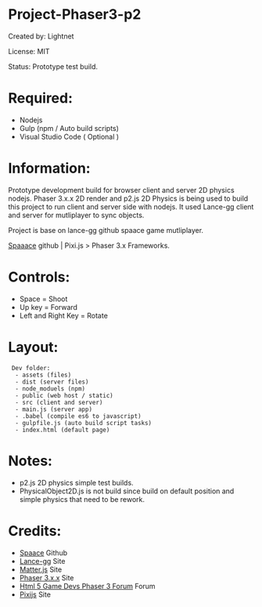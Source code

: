# Project-Phaser3-p2

Created by: Lightnet

License: MIT

Status: Prototype test build.

# Required:
 * Nodejs
 * Gulp (npm / Auto build scripts)
 * Visual Studio Code ( Optional )

# Information:
 Prototype development build for browser client and server 2D physics nodejs. Phaser 3.x.x 2D render and p2.js 2D Physics is being used to build this project to run client and server side with nodejs. It used Lance-gg client and server for mutliplayer to sync objects.

 Project is base on lance-gg github spaace game mutliplayer.

 [Spaaace](https://github.com/lance-gg/spaaace) github | Pixi.js > Phaser 3.x Frameworks.

# Controls:
 * Space = Shoot
 * Up key = Forward
 * Left and Right Key = Rotate

# Layout:
```
 Dev folder:
  - assets (files)
  - dist (server files)
  - node_moduels (npm)
  - public (web host / static)
  - src (client and server)
  - main.js (server app)
  - .babel (compile es6 to javascript)
  - gulpfile.js (auto build script tasks)
  - index.html (default page)
```

# Notes:
 * p2.js 2D physics simple test builds.
 * PhysicalObject2D.js is not build since build on default position and simple physics that need to be rework.

# Credits:
 * [Spaace](https://github.com/lance-gg/spaaace) Github
 * [Lance-gg](http://lance.gg/) Site
 * [Matter.js](http://brm.io/matter-js/) Site
 * [Phaser 3.x.x](https://phaser.io/) Site
 * [Html 5 Game Devs Phaser 3 Forum](http://www.html5gamedevs.com/forum/33-phaser-3/) Forum
 * [Pixijs](http://www.pixijs.com/) Site
